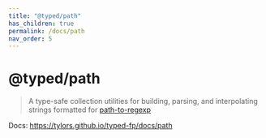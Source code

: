 ```yaml
---
title: "@typed/path"
has_children: true
permalink: /docs/path
nav_order: 5
---
```


# @typed/path

> A type-safe collection utilities for building, parsing, and interpolating strings formatted for [path-to-regexp](https://github.com/pillarjs/path-to-regexp)

Docs: https://tylors.github.io/typed-fp/docs/path

